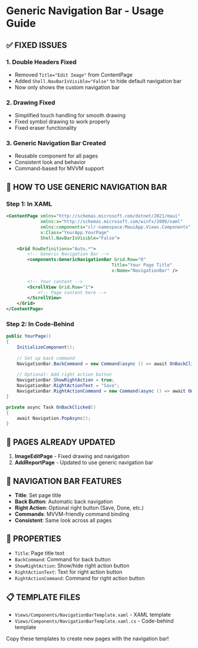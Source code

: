 # Generic Navigation Bar - Usage Guide

## ✅ FIXED ISSUES

### 1. **Double Headers Fixed**
- Removed `Title="Edit Image"` from ContentPage
- Added `Shell.NavBarIsVisible="False"` to hide default navigation bar
- Now only shows the custom navigation bar

### 2. **Drawing Fixed**
- Simplified touch handling for smooth drawing
- Fixed symbol drawing to work properly
- Fixed eraser functionality

### 3. **Generic Navigation Bar Created**
- Reusable component for all pages
- Consistent look and behavior
- Command-based for MVVM support

## 🚀 HOW TO USE GENERIC NAVIGATION BAR

### Step 1: In XAML
```xml
<ContentPage xmlns="http://schemas.microsoft.com/dotnet/2021/maui"
             xmlns:x="http://schemas.microsoft.com/winfx/2009/xaml"
             xmlns:components="clr-namespace:MauiApp.Views.Components"
             x:Class="YourApp.YourPage"
             Shell.NavBarIsVisible="False">

    <Grid RowDefinitions="Auto,*">
        <!-- Generic Navigation Bar -->
        <components:GenericNavigationBar Grid.Row="0"
                                        Title="Your Page Title"
                                        x:Name="NavigationBar" />
        
        <!-- Your content -->
        <ScrollView Grid.Row="1">
            <!-- Page content here -->
        </ScrollView>
    </Grid>
</ContentPage>
```

### Step 2: In Code-Behind
```csharp
public YourPage()
{
    InitializeComponent();
    
    // Set up back command
    NavigationBar.BackCommand = new Command(async () => await OnBackClicked());
    
    // Optional: Add right action button
    NavigationBar.ShowRightAction = true;
    NavigationBar.RightActionText = "Save";
    NavigationBar.RightActionCommand = new Command(async () => await OnSaveClicked());
}

private async Task OnBackClicked()
{
    await Navigation.PopAsync();
}
```

## 📱 PAGES ALREADY UPDATED

1. **ImageEditPage** - Fixed drawing and navigation
2. **AddReportPage** - Updated to use generic navigation bar

## 🎨 NAVIGATION BAR FEATURES

- **Title**: Set page title
- **Back Button**: Automatic back navigation
- **Right Action**: Optional right button (Save, Done, etc.)
- **Commands**: MVVM-friendly command binding
- **Consistent**: Same look across all pages

## 🔧 PROPERTIES

- `Title`: Page title text
- `BackCommand`: Command for back button
- `ShowRightAction`: Show/hide right action button
- `RightActionText`: Text for right action button
- `RightActionCommand`: Command for right action button

## 📋 TEMPLATE FILES

- `Views/Components/NavigationBarTemplate.xaml` - XAML template
- `Views/Components/NavigationBarTemplate.xaml.cs` - Code-behind template

Copy these templates to create new pages with the navigation bar!























